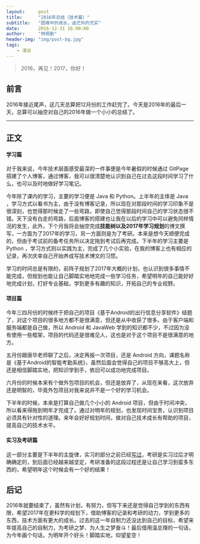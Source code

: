 ```yaml
---
layout:     post
title:      "2016年总结（技术篇）"
subtitle:   "困难中的成长，迷茫外的充实"
date:       2016-12-31 16:00:00
author:     "林佩勤"
header-img: "img/post-bg.jpg"
tags:
    - 漫谈
---
```


> 2016，再见！2017，你好！


## 前言

2016年接近尾声，这几天总算把12月份的工作赶完了。今天是2016年的最后一天，总算可以抽空对自己的2016年做一个小小的总结了。

---

## 正文

#### 学习篇

对于我来说，今年技术层面感受最深的一件事便是今年暑假的时候通过 GitPage 搭建了个人博客，通过博客，我可以很清楚地认识到自己在过去这段时间学习了什么，也可以及时地做好学习笔记。

今年除了课内的学习，主要的学习便是 Java 和 Python。上半年的主体是 Java ，学习方式以看书为主，由于没有博客记录，所以现在对那段时间的学习印象不是很深刻，也觉得那时候走了一些弯路，即使自己觉得那段时间自己的学习状态很不错。天下没有白走的弯路，后面博客的搭建也让我在以后的学习中可以避免同样情况的发生，此外，下个月我将会抽空完成**技能树以及2017年学习规划**的博文撰写，一方面为了2017年的学习，另一方面则是为了考研。本来是想今天顺便完成的，但由于考试前的备考任务所以决定拖到考试后再完成。下半年的学习主要是 Python ，学习方式则以实践为主，完成了几个小实验，在我的博客上也有相应的记录，再次庆幸自己开始养成写技术博文的习惯。

学习的时间总是有限的，前阵子规划了2017年大概的计划，也认识到很多事情不能完成，但规划也能让自己脚踏实地地完成一些学习任务，希望明年的自己能好好地完成计划，打好专业基础，学到更多有趣的知识，开拓自己的专业视野。

#### 项目篇

今年三四月份的时候终于把自己的项目《基于Android的出行信息分享软件》结题了，对这个项目的很多地方都不是很满意，但还是从中收获了很多。由于客户端和服务端都是自己做，所以 Android 和 JavaWeb 学到的知识都不少，不过因为没有使用一些框架，项目的代码还是很难见人，这也是对于这个项目不是很满意的地方。

五月份跟唐华老师聊了之后，决定再报一次项目，还是 Android 方向，课题名称是《基于Android的智能考勤系统》，虽然后面会觉得自己的项目不够高大上，但还是相信脚踏实地，把知识学到手，依旧可以成功地完成项目。

六月份的时候本来有个做外包项目的机会，但还是放弃了，从现在来看，这次放弃还是明智的，毕竟外包项目对我来说并不是一个好的学习机会。

下半年的时候，本来是打算自己做几个小小的 Android 项目，但由于时间冲突，所以看来得拖到明年才完成了。通过对明年的规划，也发现时间宝贵，认识到项目必须具有针对性的道理。来年会好好规划时间，做对自己技术成长有帮助的项目，提高自己的技术水平。

#### 实习及考研篇

这一部分主要是下半年的主旋律，实习的部分之前已经[写过](https://lpq29743.github.io/redant/2016/09/22/Fieldwork/)，考研是实习过后才明确确定的，到后面已经越来越坚定，考研准备的这段过程还是让自己学习到蛮多东西的，希望明年这个时候会有一个好的结果！

## 后记

2016年就要结束了，虽然有计划，有努力，但写下来还是觉得自己学到的东西有限，希望2017年在更科学的规划下，借助博客的记录和考研的动力，学到更多的东西，技术方面有更大的成长。过去的这一年自制力还没达到自己的目标，希望来年提高自己的自制力，为考研之梦、为人生之梦奋斗！最后借用温总理的一句话，为今年画个句话，为明年开个好头！脚踏实地，仰望星空！


